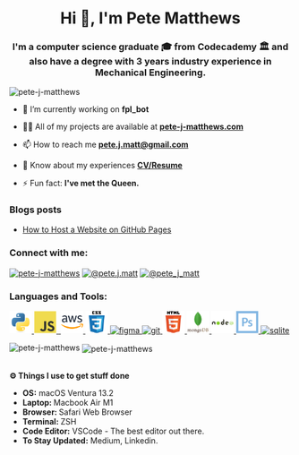 <h1 align="center">Hi 👋, I'm Pete Matthews</h1>
<h3 align="center">I'm a computer science graduate 🎓 from Codecademy 🏛 and also have a degree with 3 years industry experience in Mechanical Engineering.</h3>

<p align="left"> <img src="https://komarev.com/ghpvc/?username=pete-j-matthews&label=Profile%20views&color=0e75b6&style=flat" alt="pete-j-matthews" /> </p>

- 🔭 I’m currently working on **fpl_bot**

- 👨‍💻 All of my projects are available at **[pete-j-matthews.com](https://www.pete-j-matthews.com)**

- 📫 How to reach me **pete.j.matt@gmail.com**

- 📄 Know about my experiences **[CV/Resume](https://github.com/Pete-J-Matthews/Pete-J-Matthews.github.io/blob/main/docs/P.Matthews_CV.pdf)**

- ⚡ Fun fact: **I've met the Queen.**

### Blogs posts
<!-- BLOG-POST-LIST:START -->
- [How to Host a Website on GitHub Pages](https://medium.com/@pete.j.matt/how-to-host-a-website-on-github-pages-1e5ec14da464?source=rss-4893a36e0028------2)
<!-- BLOG-POST-LIST:END -->

<h3 align="left">Connect with me:</h3>
<p align="left">
<a href="https://linkedin.com/in/pete-j-matthews" target="blank"><img align="center" src="https://raw.githubusercontent.com/rahuldkjain/github-profile-readme-generator/master/src/images/icons/Social/linked-in-alt.svg" alt="pete-j-matthews" height="30" width="40" /></a>
<a href="https://medium.com/@pete.j.matt" target="blank"><img align="center" src="https://raw.githubusercontent.com/rahuldkjain/github-profile-readme-generator/master/src/images/icons/Social/medium.svg" alt="@pete.j.matt" height="30" width="40" /></a>
<a href="https://www.hackerrank.com/@pete_j_matt" target="blank"><img align="center" src="https://raw.githubusercontent.com/rahuldkjain/github-profile-readme-generator/master/src/images/icons/Social/hackerrank.svg" alt="@pete_j_matt" height="30" width="40" /></a>
</p>

<h3 align="left">Languages and Tools:</h3>
<p align="left"> <a href="https://www.python.org" target="_blank" rel="noreferrer"> <img src="https://raw.githubusercontent.com/devicons/devicon/master/icons/python/python-original.svg" alt="python" width="40" height="40"/> </a> <a
href="https://developer.mozilla.org/en-US/docs/Web/JavaScript" target="_blank" rel="noreferrer"> <img src="https://raw.githubusercontent.com/devicons/devicon/master/icons/javascript/javascript-original.svg" alt="javascript" width="40" height="40"/> </a> <a
href="https://reactjs.org/" target="_blank" rel="noreferrer"> <img 
href="https://aws.amazon.com" target="_blank" rel="noreferrer"> <img src="https://raw.githubusercontent.com/devicons/devicon/master/icons/amazonwebservices/amazonwebservices-original-wordmark.svg" alt="aws" width="40" height="40"/> </a> <a href="https://www.w3schools.com/css/" target="_blank" rel="noreferrer"> <img src="https://raw.githubusercontent.com/devicons/devicon/master/icons/css3/css3-original-wordmark.svg" alt="css3" width="40" height="40"/> </a> <a href="https://www.figma.com/" target="_blank" rel="noreferrer"> <img src="https://www.vectorlogo.zone/logos/figma/figma-icon.svg" alt="figma" width="40" height="40"/> </a> <a href="https://git-scm.com/" target="_blank" rel="noreferrer"> <img src="https://www.vectorlogo.zone/logos/git-scm/git-scm-icon.svg" alt="git" width="40" height="40"/> </a> <a href="https://www.w3.org/html/" target="_blank" rel="noreferrer"> <img src="https://raw.githubusercontent.com/devicons/devicon/master/icons/html5/html5-original-wordmark.svg" alt="html5" width="40" height="40"/> </a> <a  href="https://www.mongodb.com/" target="_blank" rel="noreferrer"> <img src="https://raw.githubusercontent.com/devicons/devicon/master/icons/mongodb/mongodb-original-wordmark.svg" alt="mongodb" width="40" height="40"/> </a> <a href="https://nodejs.org" target="_blank" rel="noreferrer"> <img src="https://raw.githubusercontent.com/devicons/devicon/master/icons/nodejs/nodejs-original-wordmark.svg" alt="nodejs" width="40" height="40"/> </a> <a href="https://www.photoshop.com/en" target="_blank" rel="noreferrer"> <img src="https://raw.githubusercontent.com/devicons/devicon/master/icons/photoshop/photoshop-line.svg" alt="photoshop" width="40" height="40"/> </a> <a src="https://raw.githubusercontent.com/devicons/devicon/master/icons/react/react-original-wordmark.svg" alt="react" width="40" height="40"/> </a> <a href="https://www.sqlite.org/" target="_blank" rel="noreferrer"> <img src="https://www.vectorlogo.zone/logos/sqlite/sqlite-icon.svg" alt="sqlite" width="40" height="40"/> </a> </p>

<p><img align="left" src="https://github-readme-stats.vercel.app/api/top-langs?username=pete-j-matthews&show_icons=true&locale=en&layout=compact" alt="pete-j-matthews" /></p>

<p>&nbsp;<img align="center" src="https://github-readme-stats.vercel.app/api?username=pete-j-matthews&show_icons=true&locale=en" alt="pete-j-matthews" /></p>

 

  <br />
  <summary><b>⚙️ Things I use to get stuff done</b></summary>
  	<ul>
  	    <li><b>OS:</b> macOS Ventura 13.2</li>
	    <li><b>Laptop: </b> Macbook Air M1</li>
  	    <li><b>Browser: </b> Safari Web Browser</li>
	    <li><b>Terminal: </b> ZSH  </li>
	    <li><b>Code Editor:</b> VSCode - The best editor out there.</li>
	    <li><b>To Stay Updated:</b> Medium, Linkedin.</li>
	    <br />	


#

<div align="center">


</div>
